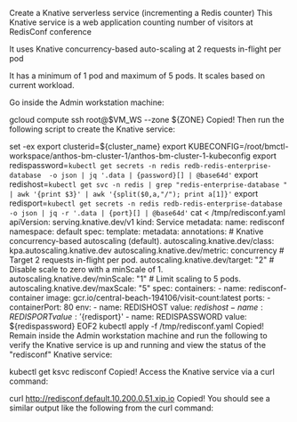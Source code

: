 Create a Knative serverless service (incrementing a Redis counter)
This Knative service is a web application counting number of visitors at RedisConf conference

It uses Knative concurrency-based auto-scaling at 2 requests in-flight per pod

It has a minimum of 1 pod and maximum of 5 pods. It scales based on current workload.

Go inside the Admin workstation machine:

gcloud compute ssh root@$VM_WS --zone ${ZONE}
Copied!
Then run the following script to create the Knative service:

set -ex
export clusterid=${cluster_name}
export KUBECONFIG=/root/bmctl-workspace/anthos-bm-cluster-1/anthos-bm-cluster-1-kubeconfig
export redispassword=`kubectl get secrets -n redis redb-redis-enterprise-database  -o json | jq '.data | {password}[] | @base64d'`
export redishost=`kubectl get svc -n redis | grep "redis-enterprise-database " | awk '{print $3}' | awk '{split($0,a,"/"); print a[1]}'`
export redisport=`kubectl get secrets -n redis redb-redis-enterprise-database  -o json | jq -r '.data | {port}[] | @base64d'`
cat <<EOF2 > /tmp/redisconf.yaml
apiVersion: serving.knative.dev/v1
kind: Service
metadata:
  name: redisconf
  namespace: default
spec:
  template:
    metadata:
      annotations:
        # Knative concurrency-based autoscaling (default).
        autoscaling.knative.dev/class: kpa.autoscaling.knative.dev
        autoscaling.knative.dev/metric: concurrency
        # Target 2 requests in-flight per pod.
        autoscaling.knative.dev/target: "2"
        # Disable scale to zero with a minScale of 1.
        autoscaling.knative.dev/minScale: "1"
        # Limit scaling to 5 pods.
        autoscaling.knative.dev/maxScale: "5"
    spec:
      containers:
        - name: redisconf-container
          image: gcr.io/central-beach-194106/visit-count:latest
          ports:
          - containerPort: 80
          env:
          - name: REDISHOST
            value: ${redishost}
          - name: REDISPORT
            value: '${redisport}'
          - name: REDISPASSWORD
            value: ${redispassword}
EOF2
kubectl apply -f /tmp/redisconf.yaml
Copied!
Remain inside the Admin workstation machine and run the following to verify the Knative service is up and running and view the status of the "redisconf" Knative service:

kubectl get ksvc redisconf
Copied!
Access the Knative service via a curl command:

curl http://redisconf.default.10.200.0.51.xip.io
Copied!
You should see a similar output like the following from the curl command: